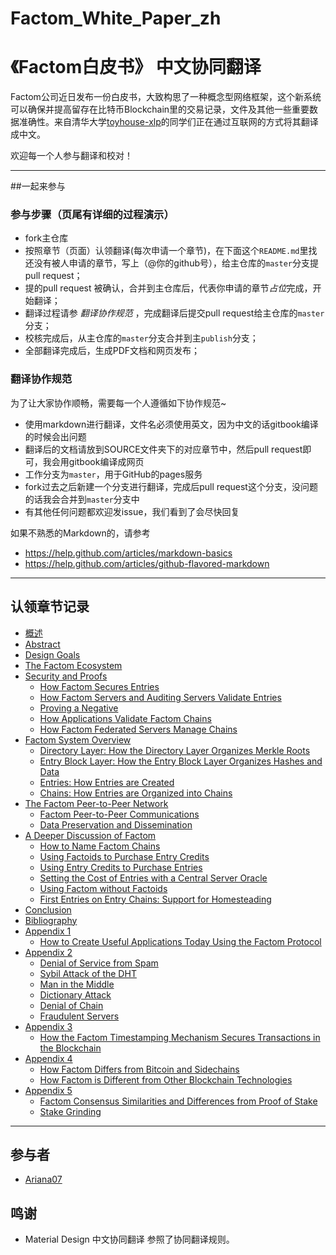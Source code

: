 # Factom_White_Paper_zh

《Factom白皮书》 中文协同翻译
=============================================

Factom公司近日发布一份白皮书，大致构思了一种概念型网络框架，这个新系统可以确保并提高留存在比特币Blockchain里的交易记录，文件及其他一些重要数据准确性。来自清华大学[toyhouse-xlp](http://toyhouse.cc)的同学们正在通过互联网的方式将其翻译成中文。

欢迎每一个人参与翻译和校对！

***

##一起来参与


### 参与步骤（页尾有详细的过程演示）
* fork主仓库
* 按照章节（页面）认领翻译(每次申请一个章节)，在下面这个`README.md`里找还没有被人申请的章节，写上（@你的github号），给主仓库的`master`分支提pull request；
* 提的pull request 被确认，合并到主仓库后，代表你申请的章节*占位*完成，开始翻译；
* 翻译过程请参 *翻译协作规范* ，完成翻译后提交pull request给主仓库的`master`分支；
* 校核完成后，从主仓库的`master`分支合并到主`publish`分支；
* 全部翻译完成后，生成PDF文档和网页发布；


### 翻译协作规范
为了让大家协作顺畅，需要每一个人遵循如下协作规范~

- 使用markdown进行翻译，文件名必须使用英文，因为中文的话gitbook编译的时候会出问题
- 翻译后的文档请放到SOURCE文件夹下的对应章节中，然后pull request即可，我会用gitbook编译成网页
- 工作分支为`master`，用于GitHub的pages服务
- fork过去之后新建一个分支进行翻译，完成后pull request这个分支，没问题的话我会合并到`master`分支中
- 有其他任何问题都欢迎发issue，我们看到了会尽快回复


如果不熟悉的Markdown的，请参考

- https://help.github.com/articles/markdown-basics
- https://help.github.com/articles/github-flavored-markdown

***

## 认领章节记录

* [概述](README.md)
* [Abstract](abstract/README.md)
* [Design Goals](design_goals/README.md)
* [The Factom Ecosystem](the_factom_ecosystem/README.md)
* [Security and Proofs](security_and_proofs/README.md)
   * [How Factom Secures Entries](security_and_proofs/how_factom_secures_entries.md)
   * [How Factom Servers and Auditing Servers Validate Entries](security_and_proofs/how_factom_servers_and_auditing_servers_validate_entries.md)
   * [Proving a Negative](security_and_proofs/proving_a_negative.md)
   * [How Applications Validate Factom Chains](security_and_proofs/how_applications_validate_factom_chains.md)
   * [How Factom Federated Servers Manage Chains](security_and_proofs/how_factom_federated_servers_manage_chains.md)
* [Factom System Overview](factom_system_overview/README.md)
   * [Directory Layer: How the Directory Layer Organizes Merkle Roots](factom_system_overview/directory_layer_how_the_directory_layer_organizes_merkle_roots.md)
   * [Entry Block Layer: How the Entry Block Layer Organizes Hashes and Data](factom_system_overview/entry_block_layer_how_the_entry_block_layer_organizes_hashes_and_data.md)
   * [Entries: How Entries are Created](factom_system_overview/entries_how_entries_are_created.md)
   * [Chains: How Entries are Organized into Chains](factom_system_overview/chains_how_entries_are_organized_into_chains.md)
* [The Factom Peer-to-Peer Network](the_factom_peer-to-peer_network/README)
   * [Factom Peer-to-Peer Communications](the_factom_peer-to-peer_network/factom_peer-to-peer_communications.md)
   * [Data Preservation and Dissemination](the_factom_peer-to-peer_network/data_preservation_and_dissemination.md)
* [A Deeper Discussion of Factom](a_deeper_discussion_of_factom/README)
   * [How to Name Factom Chains](a_deeper_discussion_of_factom/how_to_name_factom_chains.md)
   * [Using Factoids to Purchase Entry Credits](a_deeper_discussion_of_factom/using_factoids_to_purchase_entry_credits.md)
   * [Using Entry Credits to Purchase Entries](a_deeper_discussion_of_factom/using_entry_credits_to_purchase_entries.md)
   * [Setting the Cost of Entries with a Central Server Oracle](a_deeper_discussion_of_factom/setting_the_cost_of_entries_with_a_central_server_oracle.md)
   * [Using Factom without Factoids](a_deeper_discussion_of_factom/using_factom_without_factoids.md)
   * [First Entries on Entry Chains: Support for Homesteading](a_deeper_discussion_of_factom/first_entries_on_entry_chains_support_for_homesteading.md)
* [Conclusion](conclusion/README)
* [Bibliography](bibliography/README)
* [Appendix 1](appendix_1/README.md)
   * [How to Create Useful Applications Today Using the Factom Protocol](appendix_1/how_to_create_useful_applications_today_using_the_factom_protocol.md)
* [Appendix 2](appendix_2/README.md)
   * [Denial of Service from Spam](appendix_2/denial_of_service_from_spam.md)
   * [Sybil Attack of the DHT](appendix_2/sybil_attack_of_the_dht.md)
   * [Man in the Middle](appendix_2/man_in_the_middle.md)
   * [Dictionary Attack](appendix_2/dictionary_attack.md)
   * [Denial of Chain](appendix_2/denial_of_chain.md)
   * [Fraudulent Servers](appendix_2/fraudulent_servers.md)
* [Appendix 3](appendix_3/README.md)
   * [How the Factom Timestamping Mechanism Secures Transactions in the Blockchain](appendix_3/how_the_factom_timestamping_mechanism_secures_transactions_in_the_blockchain.md)
* [Appendix 4](appendix_4/README.md)
   * [How Factom Differs from Bitcoin and Sidechains](appendix_4/how_factom_is_different_from_other_blockchain_technologies.md)
   * [How Factom is Different from Other Blockchain Technologies](appendix_4/how_factom_differs_from_bitcoin_and_sidechains.md)
* [Appendix 5](appendix_5/README.md)
   * [Factom Consensus Similarities and Differences from Proof of Stake](appendix_5/factom_consensus_similarities_and_differences_from_proof_of_stake.md)
   * [Stake Grinding](appendix_5/stake_grinding.md)


***
## 参与者
- [Ariana07](https://github.com/ariana07)

## 鸣谢
- Material Design 中文协同翻译
参照了协同翻译规则。

